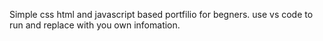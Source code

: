 Simple css html and javascript based portfilio for begners.
use vs code to run and replace with you own infomation.
